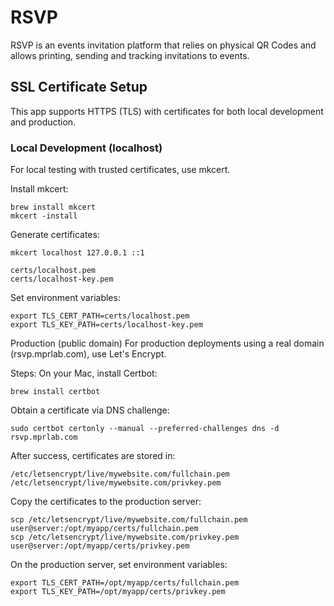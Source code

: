 # RSVP 

RSVP is an events invitation platform that relies on physical QR Codes and allows printing, sending and tracking invitations to events.

## SSL Certificate Setup
This app supports HTTPS (TLS) with certificates for both local development and production.

### Local Development (localhost)
For local testing with trusted certificates, use mkcert.

Install mkcert:
```shell
brew install mkcert
mkcert -install
```

Generate certificates:

```shell
mkcert localhost 127.0.0.1 ::1
```

```shell
certs/localhost.pem
certs/localhost-key.pem
```

Set environment variables:

```shell
export TLS_CERT_PATH=certs/localhost.pem
export TLS_KEY_PATH=certs/localhost-key.pem
```

Production (public domain)
For production deployments using a real domain (rsvp.mprlab.com), use Let's Encrypt.

Steps:
On your Mac, install Certbot:

```shell
brew install certbot
```

Obtain a certificate via DNS challenge:

```shell
sudo certbot certonly --manual --preferred-challenges dns -d rsvp.mprlab.com
```

After success, certificates are stored in:

```shell
/etc/letsencrypt/live/mywebsite.com/fullchain.pem
/etc/letsencrypt/live/mywebsite.com/privkey.pem
```

Copy the certificates to the production server:

```shell
scp /etc/letsencrypt/live/mywebsite.com/fullchain.pem user@server:/opt/myapp/certs/fullchain.pem
scp /etc/letsencrypt/live/mywebsite.com/privkey.pem user@server:/opt/myapp/certs/privkey.pem
```

On the production server, set environment variables:

```shell
export TLS_CERT_PATH=/opt/myapp/certs/fullchain.pem
export TLS_KEY_PATH=/opt/myapp/certs/privkey.pem
```
